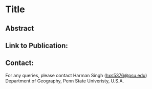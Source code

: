# Title

## Abstract
 
## Link to Publication:

## Contact:

For any queries, please contact
Harman Singh 
(hxs5376@psu.edu)
Department of Geography, 
Penn State Univeristy, U.S.A.
